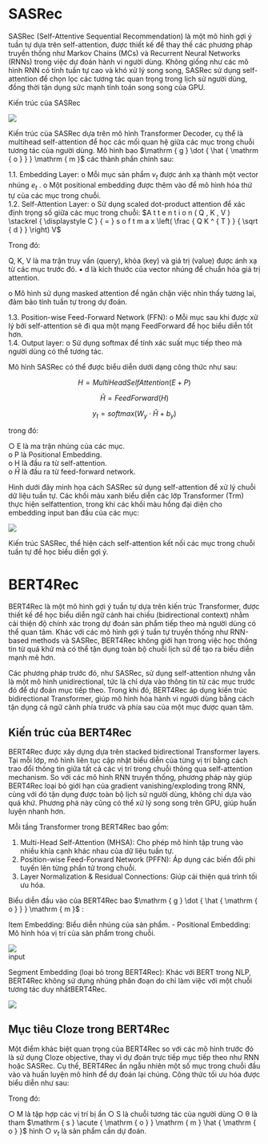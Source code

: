 

# SASRec

SASRec (Self-Attentive Sequential Recommendation) là một mô hình gợi ý tuần tự dựa trên self-attention, được thiết kế để thay thế các phương pháp truyền thống như Markov Chains (MCs) và Recurrent Neural Networks (RNNs) trong việc dự đoán hành vi người dùng. Không giống như các mô hình RNN có tính tuần tự cao và khó xử lý song song, SASRec sử dụng self-attention để chọn lọc các tương tác quan trọng trong lịch sử người dùng, đồng thời tận dụng sức mạnh tính toán song song của GPU.

Kiến trúc của SASRec

![](images/image1.jpg)

Kiến trúc của SASRec dựa trên mô hình Transformer Decoder, cụ thể là multihead self-attention để học các mối quan hệ giữa các mục trong chuỗi tương tác của người dùng. Mô hình bao $\mathrm { g } \dot { \hat { \mathrm { o } } } \mathrm { m }$ các thành phần chính sau:

1.1. Embedding Layer: o Mỗi mục sản phẩm $v _ { t }$ được ánh xạ thành một vector nhúng $e _ { t }$ . o Một positional embedding được thêm vào để mô hình hóa thứ tự của các mục trong chuỗi.   
1.2. Self-Attention Layer: o Sử dụng scaled dot-product attention để xác định trọng số giữa các mục trong chuỗi: $A t t e n t i o n ( Q , K , V ) \stackrel { \displaystyle C } { = } s o f t m a x \left( \frac { Q K ^ { T } } { \sqrt { d } } \right) V$

Trong đó:

Q, K, V là ma trận truy vấn (query), khóa (key) và giá trị (value) được ánh xạ từ các mục trước đó. ▪ d là kích thước của vector nhúng để chuẩn hóa giá trị attention.

o Mô hình sử dụng masked attention để ngăn chặn việc nhìn thấy tương lai, đảm bảo tính tuần tự trong dự đoán.



1.3. Position-wise Feed-Forward Network (FFN): o Mỗi mục sau khi được xử lý bởi self-attention sẽ đi qua một mạng FeedForward để học biểu diễn tốt hơn.   
1.4. Output layer: o Sử dụng softmax để tính xác suất mục tiếp theo mà người dùng có thể tương tác.

Mô hình SASRec có thể được biểu diễn dưới dạng công thức như sau:

$$
H = M u l t i H e a d S e l f A t t e n t i o n ( E + P )
$$

$$
\widehat { H } = F e e d F o r w a r d ( H )
$$

$$
y _ { t } = s o f t m a x ( W _ { y } \cdot \widehat { H } + b _ { y } )
$$

trong đó:

$\bigcirc$ E là ma trận nhúng của các mục.   
o P là Positional Embedding.   
o H là đầu ra từ self-attention.   
o $\widehat { H }$ là đầu ra từ feed-forward network.

Hình dưới đây minh họa cách SASRec sử dụng self-attention để xử lý chuỗi dữ liệu tuần tự. Các khối màu xanh biểu diễn các lớp Transformer (Trm) thực hiện selfattention, trong khi các khối màu hồng đại diện cho embedding input ban đầu của các mục:

![](images/image2.jpg)

Kiến trúc SASRec, thể hiện cách self-attention kết nối các mục trong chuỗi tuần tự để học biểu diễn gợi ý.

# BERT4Rec

BERT4Rec là một mô hình gợi ý tuần tự dựa trên kiến trúc Transformer, được thiết kế để học biểu diễn ngữ cảnh hai chiều (bidirectional context) nhằm cải thiện độ chính xác trong dự đoán sản phẩm tiếp theo mà người dùng có thể quan tâm. Khác với các mô hình gợi ý tuần tự truyền thống như RNN-based methods và SASRec, BERT4Rec không giới hạn trong việc học thông tin từ quá khứ mà có thể tận dụng toàn bộ chuỗi lịch sử để tạo ra biểu diễn mạnh mẽ hơn.



Các phương pháp trước đó, như SASRec, sử dụng self-attention nhưng vẫn là một mô hình unidirectional, tức là chỉ dựa vào thông tin từ các mục trước đó để dự đoán mục tiếp theo. Trong khi đó, BERT4Rec áp dụng kiến trúc bidirectional Transformer, giúp mô hình hóa hành vi người dùng bằng cách tận dụng cả ngữ cảnh phía trước và phía sau của một mục được quan tâm.

## Kiến trúc của BERT4Rec

BERT4Rec được xây dựng dựa trên stacked bidirectional Transformer layers. Tại mỗi lớp, mô hình liên tục cập nhật biểu diễn của từng vị trí bằng cách trao đổi thông tin giữa tất cả các vị trí trong chuỗi thông qua self-attention mechanism. So với các mô hình RNN truyền thống, phương pháp này giúp BERT4Rec loại bỏ giới hạn của gradient vanishing/exploding trong RNN, cùng với đó tận dụng được toàn bộ lịch sử người dùng, không chỉ dựa vào quá khứ. Phương phá này cũng có thể xử lý song song trên GPU, giúp huấn luyện nhanh hơn.

Mỗi tầng Transformer trong BERT4Rec bao gồm:

1. Multi-Head Self-Attention (MHSA): Cho phép mô hình tập trung vào nhiều khía cạnh khác nhau của dữ liệu tuần tự.   
2. Position-wise Feed-Forward Network (PFFN): Áp dụng các biến đổi phi tuyến lên từng phần tử trong chuỗi.   
3. Layer Normalization & Residual Connections: Giúp cải thiện quá trình tối ưu hóa.

Biểu diễn đầu vào của BERT4Rec bao $\mathrm { g } \dot { \hat { \mathrm { o } } } \mathrm { m }$ :

Item Embedding: Biểu diễn nhúng của sản phẩm. - Positional Embedding: Mô hình hóa vị trí của sản phẩm trong chuỗi.



![](images/image3.jpg)  
input

Segment Embedding (loại bỏ trong BERT4Rec): Khác với BERT trong NLP, BERT4Rec không sử dụng nhúng phân đoạn do chỉ làm việc với một chuỗi tương tác duy nhấtBERT4Rec.

![](images/image4.jpg)

## Mục tiêu Cloze trong BERT4Rec

Một điểm khác biệt quan trọng của BERT4Rec so với các mô hình trước đó là sử dụng Cloze objective, thay vì dự đoán trực tiếp mục tiếp theo như RNN hoặc SASRec. Cụ thể, BERT4Rec ẩn ngẫu nhiên một số mục trong chuỗi đầu vào và huấn luyện mô hình để dự đoán lại chúng. Công thức tối ưu hóa được biểu diễn như sau:



Trong đó:

$\bigcirc$ M là tập hợp các vị trí bị ẩn $\bigcirc$ S là chuỗi tương tác của người dùng $\bigcirc$ θ là tham $\mathrm { s } \acute { \mathrm { o } } \mathrm { m } \hat { \mathrm { o } }$ hình $\bigcirc$ $v _ { t }$ là sản phẩm cần dự đoán.